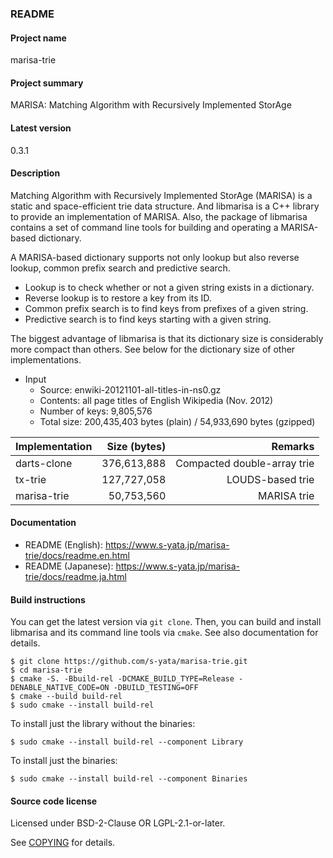 ### README

#### Project name

marisa-trie

#### Project summary

MARISA: Matching Algorithm with Recursively Implemented StorAge

#### Latest version

0.3.1

#### Description

Matching Algorithm with Recursively Implemented StorAge (MARISA) is a static and space-efficient trie data structure. And libmarisa is a C++ library to provide an implementation of MARISA. Also, the package of libmarisa contains a set of command line tools for building and operating a MARISA-based dictionary.

A MARISA-based dictionary supports not only lookup but also reverse lookup, common prefix search and predictive search.

* Lookup is to check whether or not a given string exists in a dictionary.
* Reverse lookup is to restore a key from its ID.
* Common prefix search is to find keys from prefixes of a given string.
* Predictive search is to find keys starting with a given string.

The biggest advantage of libmarisa is that its dictionary size is considerably more compact than others. See below for the dictionary size of other implementations.

* Input
  * Source: enwiki-20121101-all-titles-in-ns0.gz
  * Contents: all page titles of English Wikipedia (Nov. 2012)
  * Number of keys: 9,805,576
  * Total size: 200,435,403 bytes (plain) / 54,933,690 bytes (gzipped)

|Implementation|Size (bytes)|Remarks                    |
|:-------------|-----------:|--------------------------:|
|darts-clone   | 376,613,888|Compacted double-array trie|
|tx-trie       | 127,727,058|LOUDS-based trie           |
|marisa-trie   |  50,753,560|MARISA trie                |

#### Documentation

* README (English): https://www.s-yata.jp/marisa-trie/docs/readme.en.html
* README (Japanese): https://www.s-yata.jp/marisa-trie/docs/readme.ja.html

#### Build instructions

You can get the latest version via `git clone`. Then, you can build and install libmarisa and its command line tools via `cmake`. See also documentation for details.

```
$ git clone https://github.com/s-yata/marisa-trie.git
$ cd marisa-trie
$ cmake -S. -Bbuild-rel -DCMAKE_BUILD_TYPE=Release -DENABLE_NATIVE_CODE=ON -DBUILD_TESTING=OFF
$ cmake --build build-rel
$ sudo cmake --install build-rel
```

To install just the library without the binaries:

```
$ sudo cmake --install build-rel --component Library
```

To install just the binaries:

```
$ sudo cmake --install build-rel --component Binaries
```

#### Source code license

Licensed under BSD-2-Clause OR LGPL-2.1-or-later.

See [COPYING](COPYING.md) for details.
